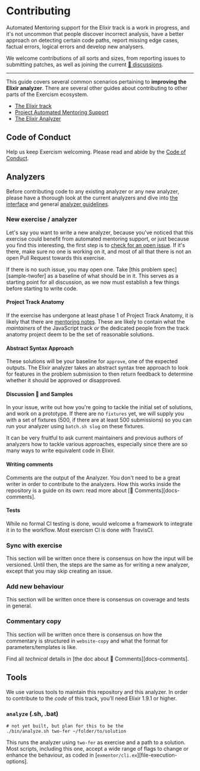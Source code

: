 # Contributing

Automated Mentoring support for the Elixir track is a work in progress, and
it's not uncommon that people discover incorrect analysis, have a better
approach on detecting certain code paths, report missing edge cases, factual
errors, logical errors and develop new analysers.

We welcome contributions of all sorts and sizes, from reporting issues to
submitting patches, as well as joining the current [💬 discussions][issue-discussion].

-----

This guide covers several common scenarios pertaining to **improving the
Elixir analyzer**. There are several other guides about contributing to
other parts of the Exercism ecosystem.

* [The Elixir track][contributing-elixir]
* [Project Automated Mentoring Support][contributing-automated-mentoring-support]
* [The Elixir Analyzer][contributing-elixir-analyzer]

## Code of Conduct

Help us keep Exercism welcoming. Please read and abide by the [Code of Conduct][coc].

## Analyzers

Before contributing code to any existing analyzer or any new analyzer, please
have a thorough look at the current analyzers and dive into [the interface][docs-interface]
and general [analyzer guidelines][docs-guidelines].

### New exercise / analyzer

Let's say you want to write a new analyzer, because you've noticed that this
exercise could benefit from automated mentoring support, or just because you
find this interesting, the first step is to [check for an open issue][issue-new-exercise].
If it's there, make sure no one is working on it, and most of all that there is
not an open Pull Request towards this exercise.

If there is no such issue, you may open one. Take [this problem spec][sample-twofer]
as a baseline of what should be in it. This serves as a starting point for
all discussion, as we now must establish a few things before starting to write
code.

#### Project Track Anatomy

If the exercise has undergone at least phase 1 of Project Track Anatomy, it is
likely that there are [mentoring notes][mentor-notes]. These are likely to
contain what the _maintainers_ of the JavaScript track _or_ the dedicated people
from the track anatomy project deem to be the set of reasonable solutions.

#### Abstract Syntax Approach

These solutions will be your baseline for `approve`, one of the expected
outputs. The Elixir analyzer takes an abstract syntax tree approach to look for
features in the problem submission to then return feedback to determine whether
it should be approved or disapproved.

#### Discussion 💬 and Samples

In your issue, write out how you're going to tackle the initial set of
solutions, and work on a prototype. If there are no `fixtures` yet, we will
supply you with a set of fixtures (500, if there are at least 500 submissions)
so you can run your analyzer using `batch.sh slug` on these fixtures.

It can be very fruitful to ask current maintainers and previous authors of
analyzers how to tackle various approaches, especially since there are so many
ways to write equivalent code in Elixir.

#### Writing comments

Comments are the output of the Analyzer. You don't need to be a great writer in
order to contribute to the analyzers. How this works inside the repository is
a guide on its own: read more about [📝 Comments][docs-comments].

#### Tests

While no formal CI testing is done, would welcome a framework to integrate it in
to the workflow.  Most exercism CI is done with TravisCI.

### Sync with exercise

<!-- Explain that syncs in problem-descriptions need to be synced with the analyzers,
     establish the set of rules how to update, but wait until there is proper
     versioning and how that is given at runtime -->

This section will be written once there is consensus on how the input will be
versioned. Until then, the steps are the same as for writing a new analyzer,
except that you may skip creating an issue.

### Add new behaviour

<!-- Adding new tests is mandatory -->

This section will be written once there is consensus on coverage and tests in
general.

### Commentary copy

This section will be written once there is consensus on how the commentary is
structured in `website-copy` and what the format for parameters/templates is
like.

Find all _technical_ details in [the doc about 📝 Comments][docs-comments].

## Tools

We use various tools to maintain this repository and this analyzer. In order
to contribute to the _code_ of this track, you'll need Elixir 1.9.1 or higher.

### `analyze` (.sh, .bat)

```shell
# not yet built, but plan for this to be the
./bin/analyze.sh two-fer ~/folder/to/solution
```

This runs the analyzer using `two-fer` as exercise and a path to a solution.
Most scripts, including this one, accept a wide range of flags to change or
enhance the behaviour, as coded in [`exmentor/cli.ex`][file-execution-options].

<!-- Run with the `-h` / `--help` flag to get a list of flags and their description.

```shell
./bin/analyze.sh --help
``` -->

<!--

### `remote` (.sh, .bat)

```shell
./bin/remote.sh https://exercism.io/tracks/javascript/exercises/two-fer/solutions/df3bb5d7131c44ea9c62206cc8d6c225 -dcp --dry
```

You need the [`exercism` cli][cli] in order for this to work. It takes an
_exercism solution url_. and downloads it using the `exercism` cli. It then
runs the analyzer on it.

You'll most likely want `-dcp --dry` (`--debug`, `--pretty`, `--console` and
`dry run`) during development, which enables console output (instead of
`stdout`/`stderr`), shows `logger.log` as well as `logger.error` and
`logger.fatal`, pretty prints the JSON output and disables writing the output
to `analysis.json`.

You can pass the following type of URLs:

- Published solutions: `/tracks/javascript/exercises/<slug>/<id>`
- Mentor solutions: `/mentor/solutions/<id>`
- Your solutions: `/my/solutions/<id>`
- Private solutions: `/solutions/<id>`

If you wish to _preview_ the actual messages, pass in `--noTemplates` to use
the analyzer `Comment`Factories to generate actual messages. If the comment
factories are kept in-sync with `website-copy`, it will be the exact same
output as on the site.

-->

[cli]: https://github.com/exercism/cli
[contributing-elixir]: https://github.com/exercism/elixir/blob/master/CONTRIBUTING.md
[contributing-elixir-analyzer]: https://github.com/exercism/elixir-analyzer/blob/master/CONTRIBUTING.md
[contributing-automated-mentoring-support]: https://github.com/exercism/automated-mentoring-support/
[coc]: https://exercism.io/code-of-conduct
[docs-interface]: https://github.com/exercism/automated-mentoring-support/blob/master/docs/interface.md
[docs-guidelines]: https://github.com/exercism/automated-mentoring-support/blob/master/docs/guidelines.md
[issue-discussion]: https://github.com/exercism/elixir-analyzer/issues?q=is%3Aopen+is%3Aissue+label%3A%22discussion%22%3Aspeech_balloon%3A
[issue-new-exercise]: https://github.com/exercism/elixir-analyzer/labels/new%20exercise%20%3Asparkles%3A
[mentor-notes]: https://github.com/exercism/website-copy/tree/master/tracks/javascript/exercises
